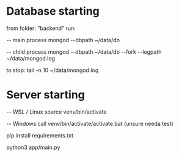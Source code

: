 # Database starting 

from folder: "backend" run: 

-- main process
mongod --dbpath ~/data/db


-- child process
mongod --dbpath ~/data/db --fork --logpath ~/data/mongod.log

to stop:
tail -n 10 ~/data/mongod.log


# Server starting
-- WSL / Linux
source venv/bin/activate

-- Windows 
call venv/bin/activate/activate.bat  (unsure needa test)

pip install requirements.txt

python3 app/main.py